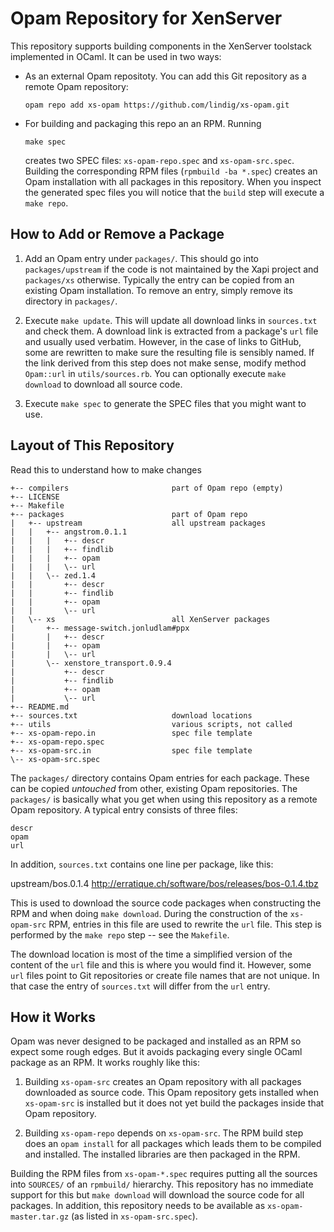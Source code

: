 
# Opam Repository for XenServer

This repository supports building components in the XenServer toolstack
implemented in OCaml. It can be used in two ways:

* As an external Opam repositoty.  You can add this Git repository as a
  remote Opam repository:

  ```
  opam repo add xs-opam https://github.com/lindig/xs-opam.git
  ```

* For building and packaging this repo an an RPM.  Running

  ```
  make spec
  ```

  creates two SPEC files: `xs-opam-repo.spec` and `xs-opam-src.spec`.
  Building the corresponding RPM files (`rpmbuild -ba *.spec`) creates
  an Opam installation with all packages in this repository. When you
  inspect the generated spec files you will notice that the `build` step
  will execute a `make repo`.

## How to Add or Remove a Package

1.  Add an Opam entry under `packages/`. This should go into
    `packages/upstream` if the code is not maintained by the Xapi
    project and `packages/xs` otherwise. Typically the entry can be
    copied from an existing Opam installation. To remove an entry,
    simply remove its directory in `packages/`.

2.  Execute `make update`. This will update all download links in
    `sources.txt` and check them. A download link is
    extracted from a package's `url` file and usually used verbatim.
    However, in the case of links to GitHub, some are rewritten to make
    sure the resulting file is sensibly named. If the link derived from
    this step does not make sense, modify method `Opam::url` in
    `utils/sources.rb`.  You can optionally execute `make download` to
    download all source code.

3.  Execute `make spec` to generate the SPEC files that you might want
    to use.


## Layout of This Repository

Read this to understand how to make changes

    +-- compilers                       part of Opam repo (empty)
    +-- LICENSE
    +-- Makefile
    +-- packages                        part of Opam repo
    |   +-- upstream                    all upstream packages
    |   |   +-- angstrom.0.1.1
    |   |   |   +-- descr
    |   |   |   +-- findlib
    |   |   |   +-- opam
    |   |   |   \-- url
    |   |   \-- zed.1.4
    |   |       +-- descr
    |   |       +-- findlib
    |   |       +-- opam
    |   |       \-- url
    |   \-- xs                          all XenServer packages
    |       +-- message-switch.jonludlam#ppx
    |       |   +-- descr
    |       |   +-- opam
    |       |   \-- url
    |       \-- xenstore_transport.0.9.4
    |           +-- descr
    |           +-- findlib
    |           +-- opam
    |           \-- url
    +-- README.md
    +-- sources.txt                     download locations
    +-- utils                           various scripts, not called
    +-- xs-opam-repo.in                 spec file template
    +-- xs-opam-repo.spec
    +-- xs-opam-src.in                  spec file template
    \-- xs-opam-src.spec


The `packages/` directory contains Opam entries for each package. These
can be copied *untouched* from other, existing Opam repositories. The
`packages/` is basically what you get when using this repository as a
remote Opam repository. A typical entry consists of three files:

    descr
    opam
    url

In addition, `sources.txt` contains one line per package, like this:

  upstream/bos.0.1.4  http://erratique.ch/software/bos/releases/bos-0.1.4.tbz

This is used to download the source code packages when constructing the
RPM and when doing `make download`. During the construction of the
`xs-opam-src` RPM, entries in this file are used to rewrite the `url`
file. This step is performed by the `make repo` step -- see the
`Makefile`.

The download location is most of the time a simplified version of the
content of the `url` file and this is where you would find it. However,
some `url` files point to Git repositories or create file names that are
not unique. In that case the entry of `sources.txt` will differ from the
`url` entry.

## How it Works

Opam was never designed to be packaged and installed as an RPM so expect
some rough edges. But it avoids packaging every single OCaml package as
an RPM. It works roughly like this:

1. Building `xs-opam-src` creates an Opam repository with all packages
   downloaded as source code. This Opam repository gets installed when
   `xs-opam-src` is installed but it does not yet build the packages
   inside that Opam repository.

2. Building `xs-opam-repo` depends on `xs-opam-src`. The RPM build step
   does an `opam install` for all packages which leads them to be
   compiled and installed. The installed libraries are then packaged in
   the RPM.

Building the RPM files from `xs-opam-*.spec` requires putting all the
sources into `SOURCES/` of an `rpmbuild/` hierarchy. This repository has
no immediate support for this but `make download` will download the
source code for all packages. In addition, this repository needs to be
available as `xs-opam-master.tar.gz` (as listed in `xs-opam-src.spec`).



